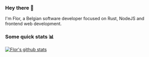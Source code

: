 ### Hey there 👋

I'm Flor, a Belgian software developer focused on Rust, NodeJS and frontend web development.

### Some quick stats :bar_chart:
[![Flor's github stats](https://github-readme-stats.vercel.app/api?username=florrdv&count_private=true&show_icons=true&theme=tokyonight&hide=stars)](https://github.com/florrdv)
